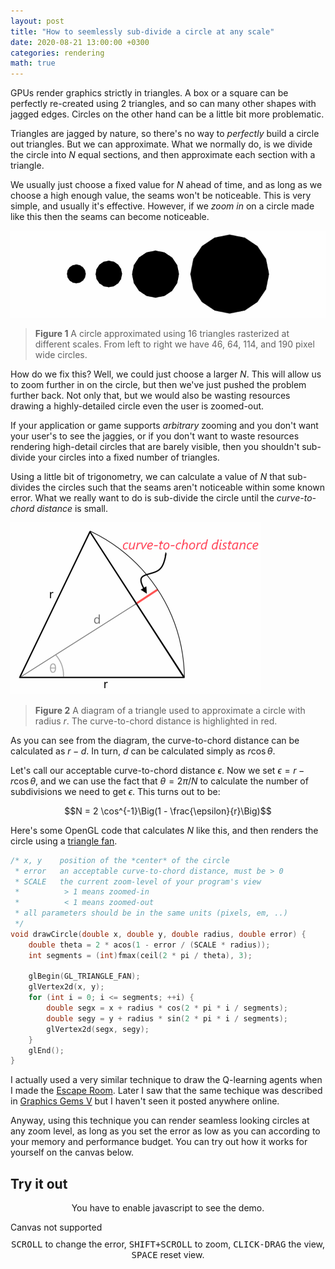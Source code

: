 ```yaml
---
layout: post
title: "How to seemlessly sub-divide a circle at any scale"
date: 2020-08-21 13:00:00 +0300
categories: rendering
math: true
---
```


GPUs render graphics strictly in triangles. A box or a square can be perfectly re-created using 2 triangles, and so can many other shapes with jagged edges. Circles on the other hand can be a little bit more problematic.

Triangles are jagged by nature, so there's no way to _perfectly_ build a circle out triangles. But we can approximate. What we normally do, is we divide the circle into $N$ equal sections, and then approximate each section with a triangle.

We usually just choose a fixed value for $N$ ahead of time, and as long as we choose a high enough value, the seams won't be noticeable. This is very simple, and usually it's effective. However, if we _zoom in_ on a circle made like this then the seams can become noticeable.

![Figure 1](../assets/circles/circles.png#center)

> **Figure 1** A circle approximated using 16 triangles rasterized at different scales. From left to right we have 46, 64, 114, and 190 pixel wide circles.

How do we fix this? Well, we could just choose a larger $N$. This will allow us to zoom further in on the circle, but then we've just pushed the problem further back. Not only that, but we would also be wasting resources drawing a highly-detailed circle even the user is zoomed-out.

If your application or game supports _arbitrary_ zooming and you don't want your user's to see the jaggies, or if you don't want to waste resources rendering high-detail circles that are barely visible, then you shouldn't sub-divide your circles into a fixed number of triangles.

Using a little bit of trigonometry, we can calculate a value of $N$ that sub-divides the circles such that the seams aren't noticeable within some known error. What we really want to do is sub-divide the circle until the _curve-to-chord distance_ is small.

![Figure 2](../assets/circles/curve-to-chord.png#center)

> **Figure 2** A diagram of a triangle used to approximate a circle with radius $r$. The curve-to-chord distance is highlighted in red.

As you can see from the diagram, the curve-to-chord distance can be calculated as $r - d$. In turn, $d$ can be calculated simply as $r \cos\theta$. 

Let's call our acceptable curve-to-chord distance $\epsilon$. Now we set $\epsilon = r - r \cos\theta$, and we can use the fact that $\theta = 2\pi / N$ to calculate the number of subdivisions we need to get $\epsilon$. This turns out to be:

$$N = 2 \cos^{-1}\Big(1 - \frac{\epsilon}{r}\Big)$$

Here's some OpenGL code that calculates $N$ like this, and then renders the circle using a [triangle fan](https://en.wikipedia.org/wiki/Triangle_fan).

```c
/* x, y    position of the *center* of the circle
 * error   an acceptable curve-to-chord distance, must be > 0 
 * SCALE   the current zoom-level of your program's view
 *          > 1 means zoomed-in
 *          < 1 means zoomed-out 
 * all parameters should be in the same units (pixels, em, ..) 
 */ 
void drawCircle(double x, double y, double radius, double error) {
    double theta = 2 * acos(1 - error / (SCALE * radius));
    int segments = (int)fmax(ceil(2 * pi / theta), 3);

    glBegin(GL_TRIANGLE_FAN);
    glVertex2d(x, y);
    for (int i = 0; i <= segments; ++i) {
        double segx = x + radius * cos(2 * pi * i / segments);
        double segy = y + radius * sin(2 * pi * i / segments);
        glVertex2d(segx, segy);
    }
    glEnd();
}
```

I actually used a very similar technique to draw the Q-learning agents when I made the [Escape Room](https://github.com/blat-blatnik/Escape-Room). Later I saw that the same techique was described in [Graphics Gems V](http://index-of.co.uk/Game-Development/Programming/Graphics%20Gems%205.pdf#page=178) but I haven't seen it posted anywhere online.

Anyway, using this technique you can render seamless looking circles at any zoom level, as long as you set the error as low as you can according to your memory and performance budget. You can try out how it works for yourself on the canvas below.

## Try it out

<noscript>
  <p style="text-align:center;">
    You have to enable javascript to see the demo.
  </p>
</noscript>
<canvas id="canvas" tabindex="-1">Canvas not supported</canvas>

<script type="text/javascript">
var canvas = document.getElementById("canvas");
var ctx = canvas.getContext("2d", { alpha: false });
var rect = canvas.getBoundingClientRect();
canvas.setAttribute("width", rect.width);
canvas.setAttribute("height", rect.height);
var width = canvas.width;
var height = canvas.height;
var fill = true;
var scale = 1;
var translateX = 0;
var translateY = 0;
var translating = false;
var mouseX = 0;
var mouseY = 0;
var error = 0.5;
var maxSegments = 2000;

ctx.font = "400 18px Arial";
ctx.textAlign = "center";

function reset() {
	scale = 1;
	translateX = 0;
	translateY = 0;
	error = 0.5;
	window.requestAnimationFrame(render);
}

function drawTriangle(x1, y1, x2, y2, x3, y3) {
	ctx.beginPath();
	ctx.moveTo(x1, y1);
	ctx.lineTo(x2, y2);
	ctx.lineTo(x3, y3);
	ctx.closePath();
	ctx.stroke();
	if (fill) ctx.fill();
}

function drawCircle(x, y, r, error) {
	error = Math.min(error, scale * r);
	var theta = 2 * Math.acos(1 - error / (scale * r));
	var segments = Math.min(maxSegments, Math.max(3, Math.ceil(2 * Math.PI / theta)));
	for (var i = 1; i <= segments; ++i) {
		var x1 = x + r * Math.cos(2 * Math.PI * (i - 1) / segments);
		var y1 = y + r * Math.sin(2 * Math.PI * (i - 1) / segments);
		var x2 = x + r * Math.cos(2 * Math.PI * i / segments);
		var y2 = y + r * Math.sin(2 * Math.PI * i / segments);
		drawTriangle(x, y, x1, y1, x2, y2);
	}
	return segments;
}

function render() {
	width = canvas.width;
	height = canvas.height;
	ctx.globalCompositeOperation = "source-over";
	ctx.lineWidth = 1 / scale;
	ctx.fillStyle = "white";
	ctx.fillRect(0, 0, width, height);
	ctx.save();
	ctx.translate(translateX, translateY);
	ctx.scale(scale, scale);
	fill = true;
	ctx.fillStyle = "black";
	drawCircle(1 * width / 3, height / 2, width / 12, error);
	
	fill = false;
	ctx.strokeStyle = "black";
	var segments = drawCircle(2 * width / 3, height / 2, width / 12, error);
	ctx.restore();
	
	ctx.fillStyle = "#444444";
	ctx.fillText("error: " + error.toFixed(3) + "px", width / 2, 32);
	if (segments === maxSegments)
		ctx.fillText(segments + " segments (max)", width / 2, 64);
	else
		ctx.fillText(segments + " segments", width / 2, 64);
}

canvas.addEventListener('wheel', function (event) {
	event.preventDefault();
	var modifierDown = event.getModifierState("Alt") || 
		event.getModifierState("AltGraph") || 
		event.getModifierState("Control") ||
		event.getModifierState("Meta") ||
		event.getModifierState("Shift");
	if (modifierDown) {
		var oldScale = scale;
		if (event.deltaY < 0)
			scale *= 1.1;
		else
			scale /= 1.1;
		var x = event.offsetX;
		var y = event.offsetY;
		var sx = (x - translateX) / oldScale;
		var sy = (y - translateY) / oldScale;
		translateX -= (scale - oldScale) * sx;
		translateY -= (scale - oldScale) * sy;
	} else {
		var delta = 0.025;
		if (error >= 0.5)
			delta = 0.05;
		if (error >= 1)
			delta = 0.10;
		if (error >= 5)
			delta = 0.25;
		if (error >= 10)
			delta = 0.5;
		if (event.deltaY < 0)
			error += delta;
		else
			error -= delta;
		error = Math.max(error, 0.025);
	}
	window.requestAnimationFrame(render);
});

canvas.addEventListener('mousedown', function (event) {
	mouseX = event.screenX;
	mouseY = event.screenY;
	translating = true;
});

window.addEventListener('mouseup', function (event) {
	translating = false;
});

window.addEventListener('mousemove', function (event) {
	if (translating) {
		translateX += event.screenX - mouseX;
		translateY += event.screenY - mouseY;
		mouseX = event.screenX;
		mouseY = event.screenY;
		window.requestAnimationFrame(render);
	}
});

canvas.addEventListener('keydown', function (event) {
	if (event.keyCode == 32) // space
		reset();
});

reset();
</script>

<p style="text-align:center; margin-top:10px;">
  <kbd>SCROLL</kbd> to change the error, <kbd>SHIFT+SCROLL</kbd> to zoom, <kbd>CLICK-DRAG</kbd> the view, <kbd>SPACE</kbd> reset view.
<p>